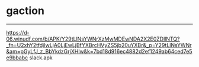 # gaction
---
https://d-06.winudf.com/b/APK/Y29tLlNsYWNrXzMwMDEwNDA2X2E0ZDllNTQ?_fn=U2xhY2tfdjIwLjA0LjEwLjBfYXBrcHVyZS5jb20uYXBr&_p=Y29tLlNsYWNr&am=pGyLfJ_z_BbYkdzGrjXHIw&k=7bd18d916ec4882d2ef1249ab64ced7e5e9bbabc slack.apk
